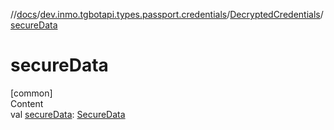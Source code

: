 //[docs](../../../index.md)/[dev.inmo.tgbotapi.types.passport.credentials](../index.md)/[DecryptedCredentials](index.md)/[secureData](secure-data.md)



# secureData  
[common]  
Content  
val [secureData](secure-data.md): [SecureData](../../dev.inmo.tgbotapi.types.passport.decrypted/-secure-data/index.md)  



